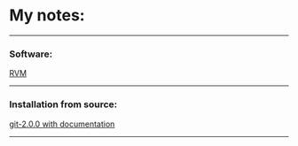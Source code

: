 # My notes:
---

### Software:
[RVM](software/rvm.md)

---

### Installation from source:
[git-2.0.0 with documentation](installation/from_source/git-2.0.0_with_doc.md)

---